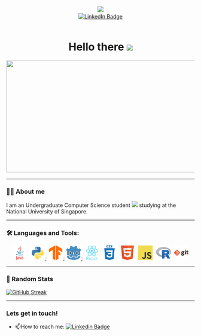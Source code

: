 <div id="header" align="center">
  <img src ="https://i.giphy.com/media/v1.Y2lkPTc5MGI3NjExcHdmaTRwejgzMm1lNzczNWJqOWd4Zm85MmozaHpsb2YxcjRvNGxycSZlcD12MV9pbnRlcm5hbF9naWZfYnlfaWQmY3Q9cw/smGCEo5zsAXtK4bqAT/giphy.gif" width="500"/>
  <div id="badges">
    <a href="https://www.linkedin.com/in/shardhrv/">
      <img src="https://img.shields.io/badge/LinkedIn-blue?style=for-the-badge&logo=linkedin&logoColor=white" alt="LinkedIn Badge"/>
    </a>
  </div>
  <img src="https://komarev.com/ghpvc/?username=shardhrv&style=flat-square&color=blue" alt=""/>
  <h1>
    Hello there
    <img src="https://media.giphy.com/media/hvRJCLFzcasrR4ia7z/giphy.gif" width="30px"/>
  </h1>
</div>

<div align="center">
  <img src="https://i.giphy.com/media/v1.Y2lkPTc5MGI3NjExdHpyYjc3OGE4bHUxdWhoendxNTRtMzZ0aThjZ2JnZnIzZWhtN3FxciZlcD12MV9pbnRlcm5hbF9naWZfYnlfaWQmY3Q9Zw/xT9IgIc0lryrxvqVGM/giphy.gif" width="600" height="300"/>
</div>

---

### 👨‍💻 About me

I am an Undergraduate Computer Science student <img src="https://media.giphy.com/media/WUlplcMpOCEmTGBtBW/giphy.gif" width="30"> studying at the National University of Singapore.

---

### 🛠️ Languages and Tools:
<div id="techstack", align="center">
  <img src="https://github.com/devicons/devicon/blob/master/icons/java/java-original-wordmark.svg" title="Java" alt="Java" width="40" height="40"/>&nbsp;
  <img src="https://github.com/devicons/devicon/blob/master/icons/python/python-original.svg" title="Python" **alt="Python" width="40" height="40"/>;
  <img src="https://github.com/devicons/devicon/blob/master/icons/tensorflow/tensorflow-original.svg" title="TensorFlow" **alt="TensorFlow" width="40" height="40"/>;
  <img src="https://github.com/devicons/devicon/blob/master/icons/godot/godot-original.svg" title="Godot" **alt="Godot" width="40" height="40"/>;
  <img src="https://github.com/devicons/devicon/blob/master/icons/react/react-original-wordmark.svg" title="React" alt="React" width="40" height="40"/>&nbsp;
  <img src="https://github.com/devicons/devicon/blob/master/icons/css3/css3-plain-wordmark.svg"  title="CSS3" alt="CSS" width="40" height="40"/>&nbsp;
  <img src="https://github.com/devicons/devicon/blob/master/icons/html5/html5-original.svg" title="HTML5" alt="HTML" width="40" height="40"/>&nbsp;
  <img src="https://github.com/devicons/devicon/blob/master/icons/javascript/javascript-original.svg" title="JavaScript" alt="JavaScript" width="40" height="40"/>&nbsp;
  <img src="https://github.com/devicons/devicon/blob/master/icons/r/r-original.svg" title="R" alt="R" width="40" height="40"/>&nbsp;
  <img src="https://github.com/devicons/devicon/blob/master/icons/git/git-original-wordmark.svg" title="Git" **alt="Git" width="40" height="40"/>
</div>

---

### 🍉 Random Stats

[![GitHub Streak](http://github-readme-streak-stats.herokuapp.com?user=shardhrv&theme=gruvbox)](https://git.io/streak-stats)

--- 

### Lets get in touch! 
- :mailbox:How to reach me: [![Linkedin Badge](https://img.shields.io/badge/-Dhruv_Sharma-blue?style=flat&logo=Linkedin&logoColor=white)](https://www.linkedin.com/in/shardhrv/)


